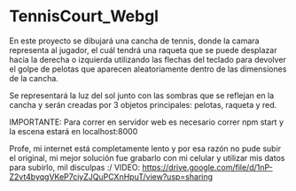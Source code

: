 # TennisCourt_Webgl

En este proyecto se dibujará una cancha de tennis, donde la camara representa al jugador, 
el cuál tendrá una raqueta que se puede desplazar hacia la derecha o izquierda
utilizando las flechas del teclado para devolver el golpe de pelotas que aparecen aleatoriamente 
dentro de las dimensiones de la cancha.

Se representará la luz del sol junto con las sombras que se reflejan en la cancha 
y serán creadas por 3 objetos principales:
pelotas, raqueta y red.

IMPORTANTE: Para correr en servidor web es necesario correr npm start y la escena estará en localhost:8000

Profe, mi internet está completamente lento y por esa razón no pude subir el original, mi mejor
solución fue grabarlo con mi celular y utilizar mis datos para subirlo, mil disculpas :/ 
VIDEO: https://drive.google.com/file/d/1nP-Z2vt4byqgVKeP7ciyZJQuPCXnHpuT/view?usp=sharing


